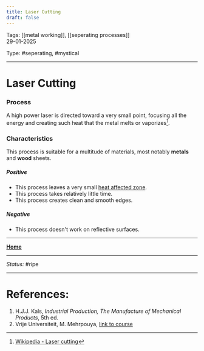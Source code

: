 ```yaml
---
title: Laser Cutting
draft: false
---
```

Tags: [[metal working]], [[seperating processes]] <br>29-01-2025

Type: #seperating, #mystical

---
# Laser Cutting
### Process
A high power laser is directed toward a very small point, focusing all the energy and creating such heat that the metal melts or vaporizes[^laser].
### Characteristics
This process is suitable for a multitude of materials, most notably __metals__ and __wood__ sheets.
##### Positive
- This process leaves a very small [heat affected zone](Crystal%20Manipulation%20and%20Deformation.md#hot%20deformation).
- This process takes relatively little time.
- This process creates clean and smooth edges.
##### Negative
- This process doesn't work on reflective surfaces.








---
__[Home](!%20Manufacturing%20Technologies%20Overview.md)__

---
_Status:_ #ripe

---
# References:
[^laser]: [Wikipedia - Laser cutting](https://en.wikipedia.org/wiki/Laser_cutting)
1. H.J.J. Kals, _Industrial Production, The Manufacture of Mechanical Products_, 5th ed.
2. Vrije Universiteit, M. Mehrpouya, [link to course](https://canvas.utwente.nl/courses/15351)